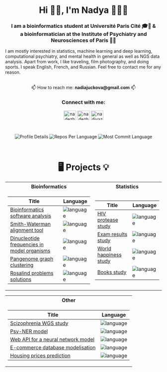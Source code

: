 <h1 align="center">Hi 👋🏻, I'm Nadya 👩🏻‍🦰</h1>
<h3 align="center">I am a bioinformatics student at Université Paris Cité 🎓🔬 & <br> a bioinformatician at the Institute of Psychiatry and Neurosciences of Paris 🧠🧬</h3>
I am mostly interested in statistics, machine learning and deep learning, computational psychiatry, and mental health in general as well as NGS data analysis. Apart from work, I like traveling, film photography, and doing sports. I speak English, French, and Russian. Feel free to contact me for any reason. <br><br>
<p align="center"> 📫 How to reach me: <b>nadiajuckova@gmail.com</b> 📫</p>

<h3 align="center">Connect with me:</h3>
<p align="center">
<a href="https://linkedin.com/in/nadezhdazhukova" target="blank"><img align="center" src="https://raw.githubusercontent.com/rahuldkjain/github-profile-readme-generator/master/src/images/icons/Social/linked-in-alt.svg" alt="nadezhdazhukova" height="30" width="40" /></a>
<a href="https://kaggle.com/nadezhdazhukova" target="blank"><img align="center" src="https://raw.githubusercontent.com/rahuldkjain/github-profile-readme-generator/master/src/images/icons/Social/kaggle.svg" alt="nadezhdazhukova" height="30" width="40" /></a>
<a href="https://instagram.com/nadiyazhukova" target="blank"><img align="center" src="https://raw.githubusercontent.com/rahuldkjain/github-profile-readme-generator/master/src/images/icons/Social/instagram.svg" alt="nadiyazhukova" height="30" width="40" /></a>
</p>
<br>
<p align="center">
  <img src="http://github-profile-summary-cards.vercel.app/api/cards/profile-details?username=zhukovanadezhda&theme=dracula" alt="Profile Details">
  <img src="http://github-profile-summary-cards.vercel.app/api/cards/repos-per-language?username=zhukovanadezhda&theme=dracula" alt="Repos Per Language">
  <img src="http://github-profile-summary-cards.vercel.app/api/cards/most-commit-language?username=zhukovanadezhda&theme=dracula" alt="Most Commit Language">
</p>

<br>

<h1 align="center">🖥️ Projects 💡</h1> 
<table align="center">
<tr><th>Bioinformatics </th><th>Statistics</th></tr>
<tr><td>
  
|Title | Language|
|--|--|
| [Bioinformatics software analysis](https://github.com/zhukovanadezhda/bioinformatics-software) | <img src="https://img.shields.io/github/languages/top/zhukovanadezhda/bioinformatics-software" alt="language"/> |
| [Smith-Waterman alignment tool](https://github.com/zhukovanadezhda/smith-waterman) | <img src="https://img.shields.io/github/languages/top/zhukovanadezhda/smith-waterman" alt="language"/> |
| [Dinucleotide frequencies in model organisms](https://github.com/zhukovanadezhda/dinucleo-freq) | <img src="https://img.shields.io/github/languages/top/zhukovanadezhda/dinucleo-freq" alt="language"/> |
| [Pangenome graph clustering](https://github.com/zhukovanadezhda/PanGenAI) | <img src="https://img.shields.io/github/languages/top/zhukovanadezhda/PanGenAI" alt="language"/> |
| [Rosalind problems solutions](https://github.com/zhukovanadezhda/rosalind-problems) | <img src="https://img.shields.io/github/languages/top/zhukovanadezhda/rosalind-problems" alt="language"/> |

</td><td>

|Title | Language|
|--|--|
| [HIV protease study](https://github.com/zhukovanadezhda/hiv-2-protease) | <img src="https://img.shields.io/github/languages/top/zhukovanadezhda/hiv-2-protease" alt="language"/> |
| [Exam results study](https://github.com/zhukovanadezhda/exam-results) | <img src="https://img.shields.io/github/languages/top/zhukovanadezhda/exam-results" alt="language"/> |
| [World happiness study](https://github.com/zhukovanadezhda/world-happiness) | <img src="https://img.shields.io/github/languages/top/zhukovanadezhda/world-happiness" alt="language"/> |
| [Books study](https://github.com/zhukovanadezhda/goodreads-books) | <img src="https://img.shields.io/github/languages/top/zhukovanadezhda/goodreads-books" alt="language"/> |

</td></tr>
</table>

<table align="center">
<tr><th>Other </th></tr>
<tr><td>
  
|Title | Language|
|--|--|
| [Scizophrenia WGS study](https://github.com/zhukovanadezhda/schizophrenia) | <img src="https://img.shields.io/github/languages/top/zhukovanadezhda/schizophrenia" alt="language"/> |
| [Psy-NER model](https://github.com/zhukovanadezhda/psy-ner) | <img src="https://img.shields.io/github/languages/top/zhukovanadezhda/psy-ner" alt="language"/> |
| [Web API for a neural network model](https://github.com/zhukovanadezhda/web-api) | <img src="https://img.shields.io/github/languages/top/zhukovanadezhda/web-api" alt="language"/> |
| [E-commerce database modelisation](https://github.com/zhukovanadezhda/ecommerce-database) | <img src="https://img.shields.io/github/languages/top/zhukovanadezhda/ecommerce-database" alt="language"/> |
| [Housing prices prediction](https://github.com/zhukovanadezhda/housing-prices) | <img src="https://img.shields.io/github/languages/top/zhukovanadezhda/housing-prices" alt="language"/> |
</td></tr>
</table>
 

